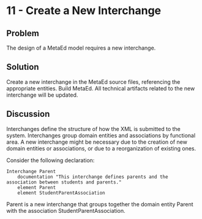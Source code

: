 # 11 - Create a New Interchange

## Problem

The design of a MetaEd model requires a new interchange.  

## Solution

Create a new interchange in the MetaEd source files, referencing the appropriate
entities. Build MetaEd. All technical artifacts related to the new interchange
will be updated.

## Discussion

Interchanges define the structure of how the XML is submitted to the system.
Interchanges group domain entities and associations by functional area. A new
interchange might be necessary due to the creation of new domain entities or
associations, or due to a reorganization of existing ones.

Consider the following declaration:

```metaed
Interchange Parent
    documentation "This interchange defines parents and the association between students and parents."
    element Parent
    element StudentParentAssociation
```

Parent is a new interchange that groups together the domain entity Parent with
the association StudentParentAssociation.
